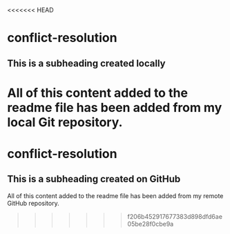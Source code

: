 <<<<<<< HEAD
# conflict-resolution

## This is a subheading created locally

All of this content added to the readme file has been added from my local Git repository.
=======
# conflict-resolution

## This is a subheading created on GitHub

All of this content added to the readme file has been added from my remote GitHub repository.
>>>>>>> f206b452917677383d898dfd6ae05be28f0cbe9a
